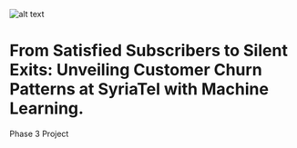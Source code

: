 ![alt text](https://www.telecomreviewafrica.com/images/stories/2022/06/Telecom_and_E-Business_Systems_Unlimited_Growth.jpg)

# From Satisfied Subscribers to Silent Exits: Unveiling Customer Churn Patterns at SyriaTel with Machine Learning.
Phase 3 Project
